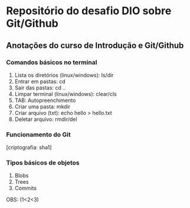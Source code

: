 # Repositório do desafio DIO sobre Git/Github

## Anotações do curso de Introdução e Git/Github

### Comandos básicos no terminal

1. Lista os diretórios (linux/windows): ls/dir
2. Entrar em pastas: cd
3. Sair das pastas: cd ..
4. Limpar terminal (linux/windows): clear/cls
5. TAB: Autopreenchimento
6. Criar uma pasta: mkdir
7. Criar arquivo (txt): echo hello > hello.txt
8. Deletar arquivo: rmdir/del

### Funcionamento do Git

[criptografia: sha1]

### Tipos básicos de objetos

1. Blobs
2. Trees
3. Commits

OBS: (1<2<3)
